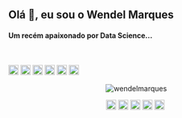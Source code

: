 <h2 align="left">Olá 👋, eu sou o Wendel Marques</h2>
<h4 align="left">Um recém apaixonado por Data Science...</h4>
<br>

<p align="left"><img src="https://devicons.github.io/devicon/devicon.git/icons/c/c-original.svg" alt="c" width="20" height="20"/> <img src="https://devicons.github.io/devicon/devicon.git/icons/cplusplus/cplusplus-original.svg" alt="cplusplus" width="20" height="20"/> <img src="https://www.vectorlogo.zone/logos/flutterio/flutterio-icon.svg" alt="flutter" width="20" height="20"/> <img src="https://www.vectorlogo.zone/logos/apache_hadoop/apache_hadoop-icon.svg" alt="hadoop" width="20" height="20"/> <img src="https://devicons.github.io/devicon/devicon.git/icons/linux/linux-original.svg" alt="linux" width="20" height="20"/> <img src="https://devicons.github.io/devicon/devicon.git/icons/python/python-original.svg" alt="python" width="20" height="20"/></p>

<p align="center">&nbsp;<img align="center" src="https://github-readme-stats.vercel.app/api?username=wendelmarques&show_icons=true" alt="wendelmarques" /></p>
<p align="center">
<a href="https://twitter.com/wwwendel_" target="blank"><img align="center" src="https://cdn.jsdelivr.net/npm/simple-icons@3.0.1/icons/twitter.svg" alt="wwwendel_" height="20" width="20" /></a>
<a href="https://linkedin.com/in/wendelmarques" target="blank"><img align="center" src="https://cdn.jsdelivr.net/npm/simple-icons@3.0.1/icons/linkedin.svg" alt="wendelmarques" height="20" width="20" /></a>
<a href="https://kaggle.com/wendelmarques" target="blank"><img align="center" src="https://cdn.jsdelivr.net/npm/simple-icons@3.0.1/icons/kaggle.svg" alt="wendelmarques" height="20" width="20" /></a>
<a href="https://instagram.com/wwwendel" target="blank"><img align="center" src="https://cdn.jsdelivr.net/npm/simple-icons@3.0.1/icons/instagram.svg" alt="wwwendel" height="20" width="20" /></a>
<a href="https://medium.com/@wendelmarquesjs" target="blank"><img align="center" src="https://cdn.jsdelivr.net/npm/simple-icons@3.0.1/icons/medium.svg" alt="@wendelmarquesjs" height="20" width="20" /></a>
</p>
